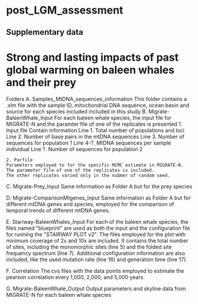 # post_LGM_assessment

## Supplementary data
# Strong and lasting impacts of past global warming on baleen whales and their prey


Folders
A. Samples_MtDNA_sequences_information
	This folder contains a .xlm file with the sample ID, mitochondrial DNA sequence, ocean basin and source for each species included included in this study
B. Migrate-BaleenWhale_Input
	For each baleen whale species, the input file for MIGRATE-N and the paramter file of one of the replicates is presented
	1. Input file
	Contain information
	Line 1. Total number of populations and loci
	Line 2. Number of base pairs in the mtDNA sequences
	Line 3. Number of sequences for population 1
	Line 4-?. MtDNA sequences per sample individual
	Line ?. Number of sequences for population 2

	2. Parfile
	Parameters employed to for the specific MCMC estimate in MIGRATE-N. The parameter file of one of the replicates is included. 
	The other replicates varied only in the nubmer of random seed.

C. Migrate-Prey_Input
	Same information as Folder A but for the prey species 
	
D. Migrate-ComparisonMtgenes_Input
	Same information as Folder A but for different mtDNA genes and species, employed for the comparison of temporal trends of different mtDNA genes.

E. Stariway-BaleenWhales_Input
	For each of the baleen whale species, the files named "blueprint" are used as both the input and the configuration file for running 
	the "STAIRWAY PLOT v2". The files employed for the plot with minimum coverage of 2x and 10x are included. 
	It contains the total number of sites, including the monomorphic sites (line 5) and the folded site frequency spectrum (line 7).
	Additional configuration information are also included, like the used mutation rate (line 16) and generation time (line 17).

F. Correlation
	The cvs files with the data points employed to estimate the pearson correlation every 1,000, 2,000, and 5,000 years.

G. Migrate-BaleenWhale_Output
	Output parameters and skyline data from MIGRATE-N for each baleen whale species
